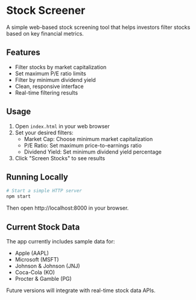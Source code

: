 # Stock Screener

A simple web-based stock screening tool that helps investors filter stocks based on key financial metrics.

## Features

- Filter stocks by market capitalization
- Set maximum P/E ratio limits
- Filter by minimum dividend yield
- Clean, responsive interface
- Real-time filtering results

## Usage

1. Open `index.html` in your web browser
2. Set your desired filters:
   - Market Cap: Choose minimum market capitalization
   - P/E Ratio: Set maximum price-to-earnings ratio
   - Dividend Yield: Set minimum dividend yield percentage
3. Click "Screen Stocks" to see results

## Running Locally

```bash
# Start a simple HTTP server
npm start
```

Then open http://localhost:8000 in your browser.

## Current Stock Data

The app currently includes sample data for:
- Apple (AAPL)
- Microsoft (MSFT)
- Johnson & Johnson (JNJ)
- Coca-Cola (KO)
- Procter & Gamble (PG)

Future versions will integrate with real-time stock data APIs.